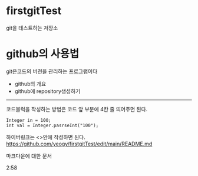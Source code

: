 # firstgitTest
git을 테스트하는 저장소

# github의 사용법

git은코드의 버전을 관리하는 프로그램이다
- github의 개요
- github에 repository생성하기

---

코드블럭을 작성하는 방법은 코드 앞 부분에 4칸 줄 띄어주면 된다.

    Integer in = 100;
    int val = Integer.pasrseInt("100");

하이버링크는 <>안에 작성하면 된다.
<https://github.com/yeogy/firstgitTest/edit/main/README.md>

마크다운에 대한 문서

2:58
